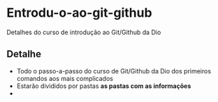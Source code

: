 # Entrodu-o-ao-git-github
Detalhes do curso de introdução ao  Git/Github da Dio

## Detalhe 

- Todo o passo-a-passo do curso de Git/Github da Dio dos primeiros comandos aos mais complicados
- Estarão divididos por pastas **as pastas com as informações**
- 
